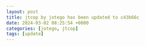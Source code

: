 ```yaml
---
layout: post
title: jtcop by jotego has been updated to c43b66c
date: 2024-03-02 08:25:54 +0000
categories: [jotego, jtcop]
tags: [update]
---
```


